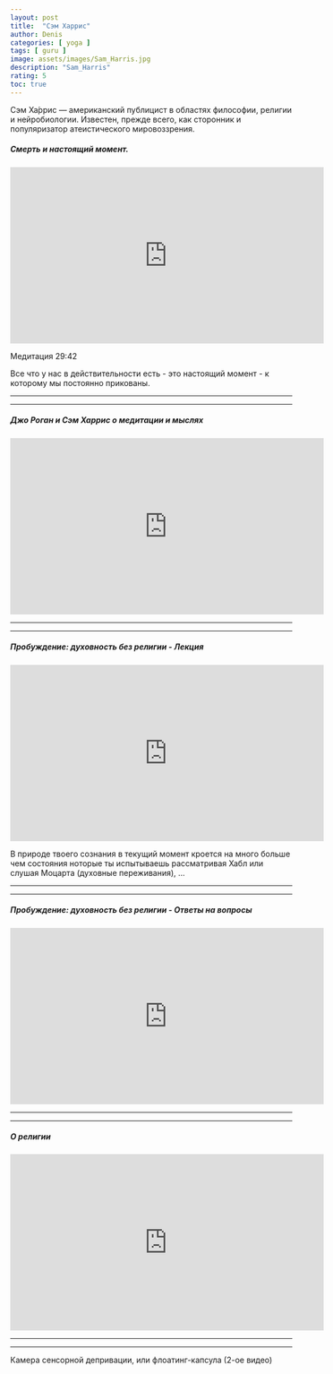 ```yaml
---
layout: post
title:  "Сэм Харрис"
author: Denis
categories: [ yoga ]
tags: [ guru ]
image: assets/images/Sam_Harris.jpg
description: "Sam_Harris"
rating: 5
toc: true
---
```


Сэм Ха́ррис — американский публицист в областях философии, религии и нейробиологии. Известен, прежде всего, как сторонник и популяризатор атеистического мировоззрения.



##### Смерть и настоящий момент.
<div class="video">
<iframe width="560" height="315" src="https://www.youtube.com/embed/iZXw3eGRpR4" frameborder="0" allow="accelerometer; autoplay; encrypted-media; gyroscope; picture-in-picture" allowfullscreen></iframe>
</div>

Медитация 29:42

Все что у нас в действительности есть - это настоящий момент - к которому мы постоянно прикованы.

***
***
##### Джо Роган и Сэм Харрис о медитации и мыслях
<div class="video">
<iframe width="560" height="315" src="https://www.youtube.com/embed/g6f5RkziQwM" frameborder="0" allow="accelerometer; autoplay; encrypted-media; gyroscope; picture-in-picture" allowfullscreen></iframe>
</div>

***
***
##### Пробуждение: духовность без религии - Лекция
<div class="video">
<iframe width="560" height="315" src="https://www.youtube.com/embed/EkAnn9cma6g" frameborder="0" allow="accelerometer; autoplay; encrypted-media; gyroscope; picture-in-picture" allowfullscreen></iframe>
</div>

В природе твоего сознания в текущий момент кроется на много больше чем состояния ноторые ты испытываешь рассматривая Хабл или слушая Моцарта (духовные переживания), ...

***
***
##### Пробуждение: духовность без религии - Ответы на вопросы
<div class="video">
<iframe width="560" height="315" src="https://www.youtube.com/embed/uwmGzh--4Yw" frameborder="0" allow="accelerometer; autoplay; encrypted-media; gyroscope; picture-in-picture" allowfullscreen></iframe>
</div>

***
***
##### О религии
<div class="video">
<iframe width="560" height="315" src="https://www.youtube.com/embed/aodQZ3dw-ts" frameborder="0" allow="accelerometer; autoplay; encrypted-media; gyroscope; picture-in-picture" allowfullscreen></iframe>
</div>

***
***
Камера сенсорной депривации, или флоатинг-капсула (2-ое видео)
